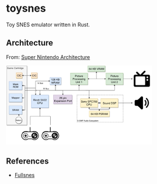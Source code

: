 # toysnes

Toy SNES emulator written in Rust.

## Architecture

From: [Super Nintendo Architecture](https://www.copetti.org/writings/consoles/super-nintendo/)

<img src="images/diagram.webp" width="400px" alt="SNES diagram" title="https://www.copetti.org/images/consoles/snes/diagram.53fcddb153e5a3ac192fa3b982ceecb06c50fde18394305bc834a4f70cdee33a.png" />

## References

- [Fullsnes](https://problemkaputt.de/fullsnes.htm)
